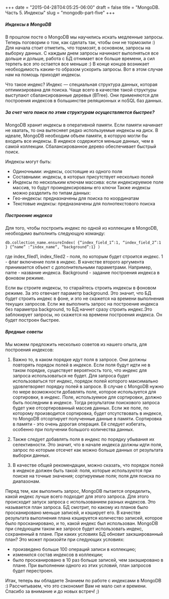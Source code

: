 +++
date = "2015-04-28T04:05:25-06:00"
draft = false
title = "MongoDB. Часть 5. Индексы"
slug = "mongodb-part-five"
+++
##### Индексы в MongoDB

В прошлом посте о MongoDB  мы научились искать медленные запросы. Теперь поговорим о том, как сделать так, чтобы они не тормозили :) Для начала стоит отметить, что тормозят, в основном, запросы на выборку данных. С каждым днем запросы начинают выполняться все дольше и дольше, работа с БД отнимает все больше времени, а сил терпеть все это остается все меньше :) В конце концов возникает необходимость каким-то образом ускорить запросы. Вот в этом случае нам на помощь приходят индексы.

Что такое индекс? Индекс — специальная структура данных, которая оптимизирована для поиска. Чаще всего в качестве такой структуры выступают сбалансированные деревья (BTree). Они применяются для построения индексов в большинстве реляционных и noSQL баз данных. 

##### За счет чего поиск по этим структурам осуществляется быстрее?
MongoDB хранит индексы в оперативной памяти. Если памяти начинает не хватать, то она вытесняет редко используемые индексы на диск. В идеале, MongoDB необходим объем памяти, в которую могли бы входить все индексы. В индексе содержится меньше данных, чем в самой коллекции. Сбалансированное дерево обеспечивает быстрый поиск.

Индексы могут быть:
- Одиночными: индексы, состоящие из одного поля
- Составными: индексы, в которых присутствует несколько полей
- Индексы по нескольким ключам массива: если индексируемое поле массив, то будут проиндексированы его ключи
Также индексы можно разделить по типам данных:
- Гео-индексы: предназначены для поиска по координатам
- Текстовые индексы: предназначены для полнотекстового поиска

##### Построение индекса
Для того, чтобы построить индекс по одной из коллекции в MongoDB, необходимо выполнить следующую команду:

`
db.collection_name.ensureIndex(
{“index_field_1”:1, “index_field_2”:1 }
{“name” :”index_name“, “background”:1}
)
`

где index_filed1, index_filed2 - поля, по которым будет строится индекс. 1 - флаг включение поля в индекс. В качестве второго аргумента принимается объект c дополнительными параметрами. Например, name - название индекса. Background - задание построения индекса в фоновом режиме.

Если вы строите индексы, то старайтесь строить индексы в фоновом режиме. За это отвечает параметр background. Это значит, что БД будет строить индекс в фоне, и это не скажется на времени выполнения текущих запросов. Если же выполнить запрос на построение индекса без параметра background, то БД начнет сразу строить индекс.Это заблокирует запросы, но скажется на времени построения индекса. Он будет построен быстрее.

##### Вредные советы
Мы можем предложить несколько советов из нашего опыта, для построения индексов:

1. Важно то, в каком порядке идут поля в запросе. Они должны повторять порядок полей в индексе. Если поля будут идти не в таком порядке, существует вероятность того, что индекс для запроса использоваться не будет. Для запроса будет использоваться тот индекс, порядок полей которого максимально удовлетворяет порядку полей в запросе. В случае с MongoDB нужно по мере возможности добавлять поле, которое используется для сортировки, в индекс. Поле, используемое для сортировки, должно быть последним в индексе. Тогда результатом поискового запроса будет уже отсортированный массив данных. Если же поле, по которому производится сортировка, будет отсутствовать в индексе, то MongoDB отсортирует полученные данные в памяти. Сортировка в памяти - это очень дорогая операция. Её следует избегать, особенно при получении большого количества данных. 

2. Также следует добавлять поля в индекс по порядку убывания их селективности. Это значит, что в начале индекса должны идти поля, запрос по которым отсечет как можно больше данных от результата выборки данных. 

3. В качестве общей рекомендации, можно сказать, что порядок полей в индексе должен быть такой: поля, которые используются при поиске на точные значения; сортируемые поля; поля для поиска по диапазонам.

Перед тем, как выполнить запрос, MongoDB пытается определить, какой индекс лучше всего подходит для этого запроса. Для этого происходит запуск запроса с использованием разных индексов. Это называется план запроса. БД смотрит, по какому из планов было просканировано меньше записей, и кэширует его. В качестве результата выполнения плана кэшируется количество записей, которое было просканировано, и то, какой индекс был использован. MongoDB при следующем таком же запросе будет использовать индекс, сохраненный в плане.
При каких условиях БД обновит закэшированный план? Это может произойти при следующих условиях:
- произведено больше 100 операций записи в коллекцию;
- изменился состав индексов в коллекции;
- было просканировано в 10 раз больше записей, чем закэшировано в плане.
При выполнении одного из этих условий, план запросов будет перестроен.

Итак, теперь вы обладаете Знанием по работе с индексами в MongoDB :) Рассчитываем, что это сэкономит Вам не мало сил и времени. Спасибо за внимание и до новых встреч! ;)